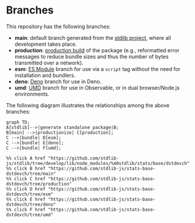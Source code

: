 <!--

@license Apache-2.0

Copyright (c) 2022 The Stdlib Authors.

Licensed under the Apache License, Version 2.0 (the "License");
you may not use this file except in compliance with the License.
You may obtain a copy of the License at

    http://www.apache.org/licenses/LICENSE-2.0

Unless required by applicable law or agreed to in writing, software
distributed under the License is distributed on an "AS IS" BASIS,
WITHOUT WARRANTIES OR CONDITIONS OF ANY KIND, either express or implied.
See the License for the specific language governing permissions and
limitations under the License.

-->

# Branches

This repository has the following branches:

-   **main**: default branch generated from the [stdlib project][stdlib-url], where all development takes place.
-   **production**: [production build][production-url] of the package (e.g., reformatted error messages to reduce bundle sizes and thus the number of bytes transmitted over a network).
-   **esm**: [ES Module][esm-url] branch for use via a `script` tag without the need for installation and bundlers.
-   **deno**: [Deno][deno-url] branch for use in Deno.
-   **umd**: [UMD][umd-url] branch for use in Observable, or in dual browser/Node.js environments.

The following diagram illustrates the relationships among the above branches:

```mermaid
graph TD;
A[stdlib]-->|generate standalone package|B;
B[main] -->|productionize| C[production];
C -->|bundle| D[esm];
C -->|bundle| E[deno];
C -->|bundle| F[umd];

%% click A href "https://github.com/stdlib-js/stdlib/tree/develop/lib/node_modules/%40stdlib/stats/base/dstdevch"
%% click B href "https://github.com/stdlib-js/stats-base-dstdevch/tree/main"
%% click C href "https://github.com/stdlib-js/stats-base-dstdevch/tree/production"
%% click D href "https://github.com/stdlib-js/stats-base-dstdevch/tree/esm"
%% click E href "https://github.com/stdlib-js/stats-base-dstdevch/tree/deno"
%% click F href "https://github.com/stdlib-js/stats-base-dstdevch/tree/umd"
```

[stdlib-url]: https://github.com/stdlib-js/stdlib/tree/develop/lib/node_modules/%40stdlib/stats/base/dstdevch
[production-url]: https://github.com/stdlib-js/stats-base-dstdevch/tree/production
[deno-url]: https://github.com/stdlib-js/stats-base-dstdevch/tree/deno
[umd-url]: https://github.com/stdlib-js/stats-base-dstdevch/tree/umd
[esm-url]: https://github.com/stdlib-js/stats-base-dstdevch/tree/esm
